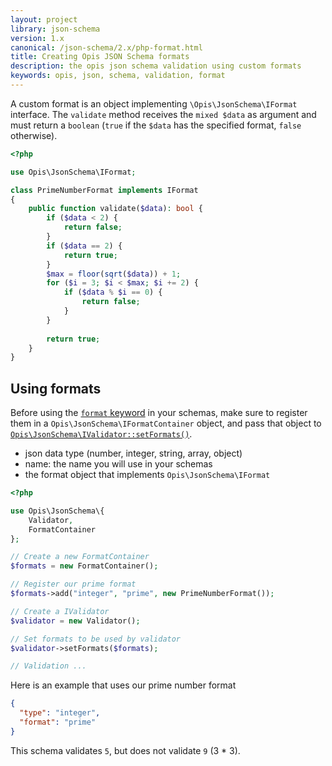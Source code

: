 ```yaml
---
layout: project
library: json-schema
version: 1.x
canonical: /json-schema/2.x/php-format.html
title: Creating Opis JSON Schema formats
description: the opis json schema validation using custom formats
keywords: opis, json, schema, validation, format
---
```


A custom format is an object implementing `\Opis\JsonSchema\IFormat` interface.
The `validate` method receives the `mixed $data` as argument and must return 
a `boolean` (`true` if the `$data` has the specified format, `false` otherwise).

```php
<?php

use Opis\JsonSchema\IFormat;

class PrimeNumberFormat implements IFormat
{
    public function validate($data): bool {
        if ($data < 2) {
            return false;
        }
        if ($data == 2) {
            return true;
        }
        $max = floor(sqrt($data)) + 1;
        for ($i = 3; $i < $max; $i += 2) {
            if ($data % $i == 0) {
                return false;
            }
        }
        
        return true;
    }
}
```

## Using formats

Before using the [`format` keyword](formats.html) in your schemas, make sure
to register them in a `Opis\JsonSchema\IFormatContainer` object, and pass
that object to [`Opis\JsonSchema\IValidator::setFormats()`](php-validator.html#setformats).
- json data type (number, integer, string, array, object)
- name: the name you will use in your schemas
- the format object that implements `Opis\JsonSchema\IFormat`

```php
<?php

use Opis\JsonSchema\{
    Validator,
    FormatContainer
};

// Create a new FormatContainer
$formats = new FormatContainer();

// Register our prime format
$formats->add("integer", "prime", new PrimeNumberFormat());

// Create a IValidator
$validator = new Validator();

// Set formats to be used by validator
$validator->setFormats($formats);

// Validation ...

```

Here is an example that uses our prime number format

```json
{
  "type": "integer",
  "format": "prime"
}
```

This schema validates `5`, but does not validate `9` (3 * 3).

